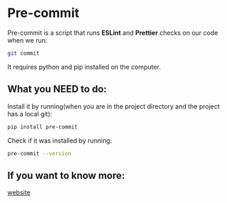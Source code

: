 # Pre-commit

Pre-commit is a script that runs **ESLint** and **Prettier** checks on our code when we run:

```bash
git commit
```

It requires python and pip installed on the computer.

## What you NEED to do:

Install it by running(when you are in the project directory and the project has a local git):

```bash
pip install pre-commit
```

Check if it was installed by running:

```bash
pre-commit --version
```

## If you want to know more:

[website](https://pre-commit.com/)
